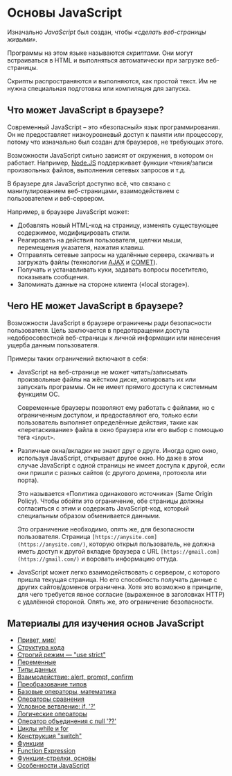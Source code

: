 # Основы JavaScript

Изначально *JavaScript* был создан, чтобы *«сделать веб-страницы живыми»*.

Программы на этом языке называются *скриптами*. Они могут встраиваться в HTML и выполняться автоматически при загрузке веб-страницы.

Скрипты распространяются и выполняются, как простой текст. Им не нужна специальная подготовка или компиляция для запуска.

## Что может JavaScript в браузере?

Современный JavaScript – это «безопасный» язык программирования. Он не предоставляет низкоуровневый доступ к памяти или процессору, потому что изначально был создан для браузеров, не требующих этого.

Возможности JavaScript сильно зависят от окружения, в котором он работает. Например, [Node.JS](https://ru.wikipedia.org/wiki/Node.js) поддерживает функции чтения/записи произвольных файлов, выполнения сетевых запросов и т.д.

В браузере для JavaScript доступно всё, что связано с манипулированием веб-страницами, взаимодействием с пользователем и веб-сервером.

Например, в браузере JavaScript может:

- Добавлять новый HTML-код на страницу, изменять существующее содержимое, модифицировать стили.
- Реагировать на действия пользователя, щелчки мыши, перемещения указателя, нажатия клавиш.
- Отправлять сетевые запросы на удалённые сервера, скачивать и загружать файлы (технологии [AJAX](https://ru.wikipedia.org/wiki/AJAX) и [COMET](https://ru.wikipedia.org/wiki/Comet_(%D0%BF%D1%80%D0%BE%D0%B3%D1%80%D0%B0%D0%BC%D0%BC%D0%B8%D1%80%D0%BE%D0%B2%D0%B0%D0%BD%D0%B8%D0%B5))).
- Получать и устанавливать куки, задавать вопросы посетителю, показывать сообщения.
- Запоминать данные на стороне клиента («local storage»).

## Чего НЕ может JavaScript в браузере?

Возможности JavaScript в браузере ограничены ради безопасности пользователя. Цель заключается в предотвращении доступа недобросовестной веб-страницы к личной информации или нанесения ущерба данным пользователя.

Примеры таких ограничений включают в себя:

- JavaScript на веб-странице не может читать/записывать произвольные файлы на жёстком диске, копировать их или запускать программы. Он не имеет прямого доступа к системным функциям ОС.
    
    Современные браузеры позволяют ему работать с файлами, но с ограниченным доступом, и предоставляют его, только если пользователь выполняет определённые действия, такие как «перетаскивание» файла в окно браузера или его выбор с помощью тега `<input>`.
    
- Различные окна/вкладки не знают друг о друге. Иногда одно окно, используя JavaScript, открывает другое окно. Но даже в этом случае JavaScript с одной страницы не имеет доступа к другой, если они пришли с разных сайтов (с другого домена, протокола или порта).
    
    Это называется «Политика одинакового источника» (Same Origin Policy). Чтобы обойти это ограничение, обе страницы должны согласиться с этим и содержать JavaScript-код, который специальным образом обменивается данными.
    
    Это ограничение необходимо, опять же, для безопасности пользователя. Страница `[https://anysite.com](https://anysite.com/)`, которую открыл пользователь, не должна иметь доступ к другой вкладке браузера с URL `[https://gmail.com](https://gmail.com/)` и воровать информацию оттуда.
    
- JavaScript может легко взаимодействовать с сервером, с которого пришла текущая страница. Но его способность получать данные с других сайтов/доменов ограничена. Хотя это возможно в принципе, для чего требуется явное согласие (выраженное в заголовках HTTP) с удалённой стороной. Опять же, это ограничение безопасности.

## Материалы для изучения основ JavaScript

- [Привет, мир!](https://learn.javascript.ru/hello-world)
- [Структура кода](https://learn.javascript.ru/structure)
- [Строгий режим — "use strict"](https://learn.javascript.ru/strict-mode)
- [Переменные](https://learn.javascript.ru/variables)
- [Типы данных](https://learn.javascript.ru/types)
- [Взаимодействие: alert, prompt, confirm](https://learn.javascript.ru/alert-prompt-confirm)
- [Преобразование типов](https://learn.javascript.ru/type-conversions)
- [Базовые операторы, математика](https://learn.javascript.ru/operators)
- [Операторы сравнения](https://learn.javascript.ru/comparison)
- [Условное ветвление: if, '?'](https://learn.javascript.ru/ifelse)
- [Логические операторы](https://learn.javascript.ru/logical-operators)
- [Оператор объединения с null '??'](https://learn.javascript.ru/nullish-coalescing-operator)
- [Циклы while и for](https://learn.javascript.ru/while-for)
- [Конструкция "switch"](https://learn.javascript.ru/switch)
- [Функции](https://learn.javascript.ru/function-basics)
- [Function Expression](https://learn.javascript.ru/function-expressions)
- [Функции-стрелки, основы](https://learn.javascript.ru/arrow-functions-basics)
- [Особенности JavaScript](https://learn.javascript.ru/javascript-specials)
